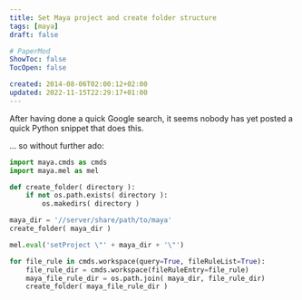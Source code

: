 ```yaml
---
title: Set Maya project and create folder structure
tags: [maya]
draft: false

# PaperMod
ShowToc: false
TocOpen: false

created: 2014-08-06T02:00:12+02:00
updated: 2022-11-15T22:29:17+01:00
---
```


After having done a quick Google search, it seems nobody has yet posted a quick Python snippet that does this.



... so without further ado:

```python
import maya.cmds as cmds
import maya.mel as mel

def create_folder( directory ):
    if not os.path.exists( directory ):
        os.makedirs( directory )

maya_dir = '//server/share/path/to/maya'
create_folder( maya_dir )

mel.eval('setProject \"' + maya_dir + '\"')

for file_rule in cmds.workspace(query=True, fileRuleList=True):
    file_rule_dir = cmds.workspace(fileRuleEntry=file_rule)
    maya_file_rule_dir = os.path.join( maya_dir, file_rule_dir)
    create_folder( maya_file_rule_dir )
```
